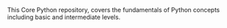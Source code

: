 This Core Python repository, covers the fundamentals of Python concepts including basic and intermediate levels. 
